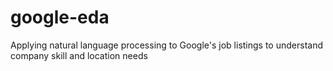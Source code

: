 # google-eda
Applying natural language processing to Google's job listings to understand company skill and location needs
